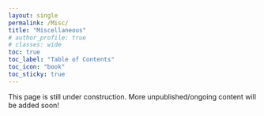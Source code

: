 ```yaml
---
layout: single
permalink: /Misc/
title: "Miscellaneous"
# author_profile: true
# classes: wide
toc: true
toc_label: "Table of Contents"
toc_icon: "book"
toc_sticky: true
---
```

This page is still under construction. More unpublished/ongoing content will be added soon!

<!-- drones -->
<!-- gaming -->
<!-- 3d modeling -->
<!-- video editing -->
